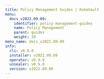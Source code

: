 ```yaml
---
title: Policy Management Guides | KubeVault
menu:
  docs_v2022.09.09:
    identifier: policy-management-guides
    name: Policy Management
    parent: guides
    weight: 20
menu_name: docs_v2022.09.09
info:
  cli: v0.9.0
  installer: v2022.09.09
  operator: v0.9.0
  unsealer: v0.9.0
  version: v2022.09.09
---
```


